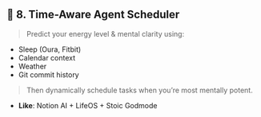 ## 📅 8. **Time-Aware Agent Scheduler**

> Predict your energy level & mental clarity using:

- Sleep (Oura, Fitbit)
- Calendar context
- Weather
- Git commit history

> Then dynamically schedule tasks when you’re most mentally potent.

- **Like**: Notion AI + LifeOS + Stoic Godmode
